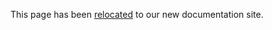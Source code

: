 This page has been [relocated](https://developer.holochain.net/Packaging_your_app_for_distribution) to our new documentation site.